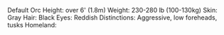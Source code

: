 Default Orc
Height: over 6' (1.8m)
Weight: 230-280 lb (100-130kg)
Skin: Gray
Hair: Black
Eyes: Reddish
Distinctions: Aggressive, low foreheads, tusks
Homeland: